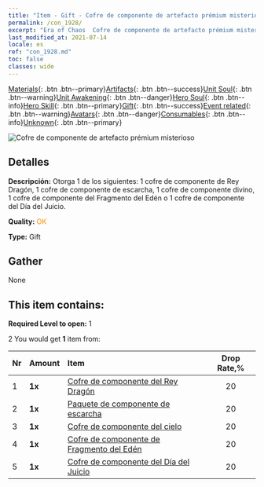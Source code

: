 ```yaml
---
title: "Item - Gift - Cofre de componente de artefacto prémium misterioso"
permalink: /con_1928/
excerpt: "Era of Chaos  Cofre de componente de artefacto prémium misterioso"
last_modified_at: 2021-07-14
locale: es
ref: "con_1928.md"
toc: false
classes: wide
---
```

 [Materials](/ItemsES/){: .btn .btn--primary}[Artifacts](/ItemsES/Artifacts/){: .btn .btn--success}[Unit Soul](/ItemsES/UnitSoul/){: .btn .btn--warning}[Unit Awakening](/ItemsES/UnitAwakening/){: .btn .btn--danger}[Hero Soul](/ItemsES/HeroSoul/){: .btn .btn--info}[Hero Skill](/ItemsES/HeroSkill/){: .btn .btn--primary}[Gift](/ItemsES/Gift/){: .btn .btn--success}[Event related](/ItemsES/Events/){: .btn .btn--warning}[Avatars](/ItemsES/Avatars/){: .btn .btn--danger}[Consumables](/ItemsES/Consumables/){: .btn .btn--info}[Unknown](/ItemsES/Unknown/){: .btn .btn--primary}

 ![Cofre de componente de artefacto prémium misterioso](/images/t/i_907551.png)

## Detalles
 **Descripción:** Otorga 1 de los siguientes: 1 cofre de componente de Rey Dragón, 1 cofre de componente de escarcha, 1 cofre de componente divino, 1 cofre de componente del Fragmento del Edén o 1 cofre de componente del Día del Juicio.

 **Quality:** <span style="color: #FF8C00">OK</span>

 **Type:** Gift

## Gather

  None

## This item contains:

 **Required Level to open:** 1

 2 You would get **1** item  from:

  | Nr | Amount |     Item    | Drop Rate,% |
  |:---|:-------|:------------|:---------:|
  | 1 |  **1x** | [Cofre de componente del Rey Dragón](/ItemsES/con_1348/) | 20 | 
  | 2 |  **1x** | [Paquete de componente de escarcha](/ItemsES/con_1352/) | 20 | 
  | 3 |  **1x** | [Cofre de componente del cielo](/ItemsES/con_1354/) | 20 | 
  | 4 |  **1x** | [Cofre de componente de Fragmento del Edén](/ItemsES/con_1864/) | 20 | 
  | 5 |  **1x** | [Cofre de componente del Día del Juicio](/ItemsES/con_1360/) | 20 | 
